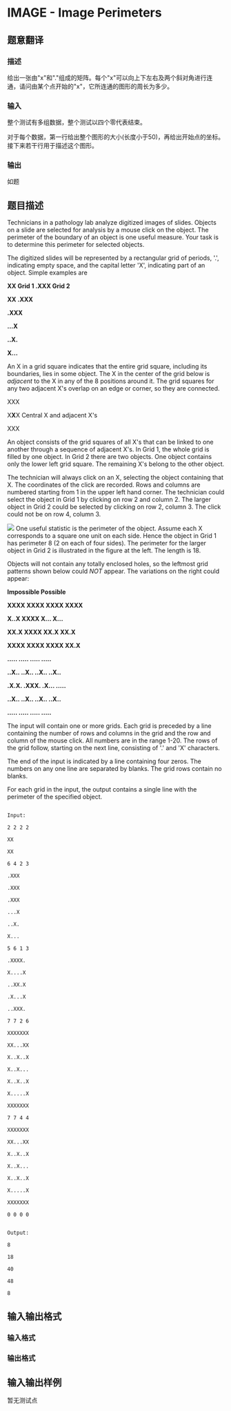 # IMAGE - Image Perimeters

## 题意翻译

### 描述

给出一张由"x"和"."组成的矩阵。每个"x"可以向上下左右及两个斜对角进行连通，请问由某个点开始的"x"，它所连通的图形的周长为多少。

### 输入

整个测试有多组数据，整个测试以四个零代表结束。

对于每个数据，第一行给出整个图形的大小(长度小于50)，再给出开始点的坐标。接下来若干行用于描述这个图形。

### 输出

如题

## 题目描述

 Technicians in a pathology lab analyze digitized images of slides. Objects on a slide are selected for analysis by a mouse click on the object. The perimeter of the boundary of an object is one useful measure. Your task is to determine this perimeter for selected objects.

The digitized slides will be represented by a rectangular grid of periods, '.', indicating empty space, and the capital letter 'X', indicating part of an object. Simple examples are

**XX Grid 1 .XXX Grid 2**

**XX .XXX**

**.XXX**

**...X**

**..X.**

**X...**

An X in a grid square indicates that the entire grid square, including its boundaries, lies in some object. The X in the center of the grid below is _adjacent_ to the X in any of the 8 positions around it. The grid squares for any two adjacent X's overlap on an edge or corner, so they are connected.

XXX

X**X**X Central X and adjacent X's

XXX

An object consists of the grid squares of all X's that can be linked to one another through a sequence of adjacent X's. In Grid 1, the whole grid is filled by one object. In Grid 2 there are two objects. One object contains only the lower left grid square. The remaining X's belong to the other object.

The technician will always click on an X, selecting the object containing that X. The coordinates of the click are recorded. Rows and columns are numbered starting from 1 in the upper left hand corner. The technician could select the object in Grid 1 by clicking on row 2 and column 2. The larger object in Grid 2 could be selected by clicking on row 2, column 3. The click could not be on row 4, column 3.

![](https://cdn.luogu.com.cn/upload/vjudge_pic/SP904/52be350def3b5baae704ab9cf4f5f069c1e5dfc4.png) One useful statistic is the perimeter of the object. Assume each X corresponds to a square one unit on each side. Hence the object in Grid 1 has perimeter 8 (2 on each of four sides). The perimeter for the larger object in Grid 2 is illustrated in the figure at the left. The length is 18.

Objects will not contain any totally enclosed holes, so the leftmost grid patterns shown below could _NOT_ appear. The variations on the right could appear:

**Impossible Possible**

**XXXX XXXX XXXX XXXX**

**X..X XXXX X... X...**

**XX.X XXXX XX.X XX.X**

**XXXX XXXX XXXX XX.X**

**..... ..... ..... .....**

**..X.. ..X.. ..X.. ..X..**

**.X.X. .XXX. .X... .....**

**..X.. ..X.. ..X.. ..X..**

**..... ..... ..... .....**

The input will contain one or more grids. Each grid is preceded by a line containing the number of rows and columns in the grid and the row and column of the mouse click. All numbers are in the range 1-20. The rows of the grid follow, starting on the next line, consisting of '.' and 'X' characters.

The end of the input is indicated by a line containing four zeros. The numbers on any one line are separated by blanks. The grid rows contain no blanks.

For each grid in the input, the output contains a single line with the perimeter of the specified object.

```

Input:

2 2 2 2

XX

XX

6 4 2 3

.XXX

.XXX

.XXX

...X

..X.

X...

5 6 1 3

.XXXX.

X....X

..XX.X

.X...X

..XXX.

7 7 2 6

XXXXXXX

XX...XX

X..X..X

X..X...

X..X..X

X.....X

XXXXXXX

7 7 4 4

XXXXXXX

XX...XX

X..X..X

X..X...

X..X..X

X.....X

XXXXXXX

0 0 0 0

```

```

Output:

8

18

40

48

8

```

## 输入输出格式

### 输入格式

### 输出格式

## 输入输出样例

暂无测试点

